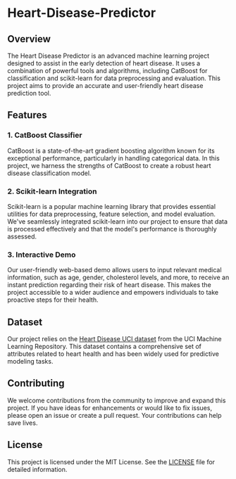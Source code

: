 # Heart-Disease-Predictor

## Overview

The Heart Disease Predictor is an advanced machine learning project designed to assist in the early detection of heart disease. It uses a combination of powerful tools and algorithms, including CatBoost for classification and scikit-learn for data preprocessing and evaluation. This project aims to provide an accurate and user-friendly heart disease prediction tool.

## Features

### 1. CatBoost Classifier

CatBoost is a state-of-the-art gradient boosting algorithm known for its exceptional performance, particularly in handling categorical data. In this project, we harness the strengths of CatBoost to create a robust heart disease classification model.

### 2. Scikit-learn Integration

Scikit-learn is a popular machine learning library that provides essential utilities for data preprocessing, feature selection, and model evaluation. We've seamlessly integrated scikit-learn into our project to ensure that data is processed effectively and that the model's performance is thoroughly assessed.

### 3. Interactive Demo

Our user-friendly web-based demo allows users to input relevant medical information, such as age, gender, cholesterol levels, and more, to receive an instant prediction regarding their risk of heart disease. This makes the project accessible to a wider audience and empowers individuals to take proactive steps for their health.

## Dataset

Our project relies on the [Heart Disease UCI dataset](https://archive.ics.uci.edu/ml/datasets/Heart+Disease) from the UCI Machine Learning Repository. This dataset contains a comprehensive set of attributes related to heart health and has been widely used for predictive modeling tasks.

## Contributing

We welcome contributions from the community to improve and expand this project. If you have ideas for enhancements or would like to fix issues, please open an issue or create a pull request. Your contributions can help save lives.

## License

This project is licensed under the MIT License. See the [LICENSE](LICENSE) file for detailed information.
